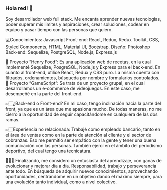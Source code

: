 ### Hola red! 👋
Soy desarrollador web full stack. Me encanta aprender nuevas tecnologías, poder superar mis limites y aspiraciones, crear soluciones, codear en equipo y pasar tiempo con las personas que quiero.

💻Conocimientos:
Javascript
Front-end: React, Redux, Redux Toolkit, CSS, Styled Components, HTML, Material UI, Bootstrap.
Diseño: Photoshop
Back-end: Sequelize, PostgreSQL, Node.js, Express.js

📌 Proyecto “Henry Food”: Es una aplicación web de recetas, en la cual implementé Sequelize, PosgreSQL, Node.js y Express para el back-end. En cuanto al front-end, utilicé React, Redux y CSS puro. La misma cuenta con filtrados, ordenamientos, búsqueda por nombre y formularios controlados.
📌 Proyecto “GameScript”: Se trata de un proyecto grupal, en el cual desarrollamos un e-commerce de videojuegos. En este caso, me desempeñé en la parte del front-end.

👉🏻¿Back-end o Front-end? 
En mi caso, tengo inclinación hacia la parte del front, ya que es un área que me apasiona mucho. De todas maneras, no me cierro a la oportunidad de seguir capacitándome en cualquiera de las dos ramas.

👉🏻Experiencia no relacionada:
Trabajé como empleado bancario, tanto en el área de ventas como en la parte de atención al cliente y el sector de cobranzas. Eso me permitió ser empático con la gente y tener una buena comunicación con las personas. También ejercí en el ámbito del periodismo deportivo, del cual tengo una tecnicatura.

👨🏼‍💻 Finalizando, me considero un entusiasta del aprendizaje, con ganas de evolucionar y mejorar día a día. Responsabilidad, trabajo y perseverancia ante todo. En búsqueda de adquirir nuevos conocimientos, aprovechando oportunidades, centrándome en un objetivo dando el máximo siempre, para una evolución tanto individual, como a nivel colectivo.

<!--
**Mariovillalba98/Mariovillalba98** is a ✨ _special_ ✨ repository because its `README.md` (this file) appears on your GitHub profile.

Here are some ideas to get you started:

- 🔭 I’m currently working on ...
- 🌱 I’m currently learning ...
- 👯 I’m looking to collaborate on ...
- 🤔 I’m looking for help with ...
- 💬 Ask me about ...
- 📫 How to reach me: ...
- 😄 Pronouns: ...
- ⚡ Fun fact: ...
-->
